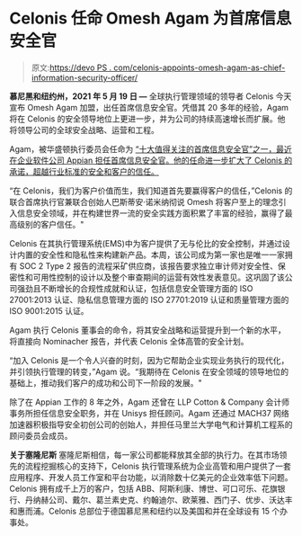 # Celonis 任命 Omesh Agam 为首席信息安全官

> 原文:[https://devo PS . com/celonis-appoints-omesh-agam-as-chief-information-security-officer/](https://devops.com/celonis-appoints-omesh-agam-as-chief-information-security-officer/)

**慕尼黑和纽约州，2021 年 5 月 19 日 —** 全球执行管理领域的领导者 Celonis 今天宣布 Omesh Agam 加盟，出任首席信息安全官。凭借其 20 多年的经验，Agam 将在 Celonis 的安全领导地位上更进一步，并为公司的持续高速增长而扩展。他将领导公司的全球安全战略、运营和工程。

Agam，被华盛顿执行委员会任命为 [“十大值得关注的首席信息安全官”之一，最近在企业软件公司 Appian 担任首席信息安全官。他的任命进一步扩大了 Celonis 的承诺，超越行业标准的安全和客户的信任。](https://c212.net/c/link/?t=0&l=en&o=3167831-1&h=2501406473&u=https%3A%2F%2Fwashingtonexec.com%2F2021%2F03%2Ftop-10-cisos-to-watch-in-2021-appians-omesh-agam%2F%23.YKQhIKgzY2x&a=%22Top+10+CISOs+to+Watch%22+by+WashingtonExec)

“在 Celonis，我们为客户价值而生，我们知道首先要赢得客户的信任，”Celonis 的联合首席执行官兼联合创始人巴斯蒂安·诺米纳彻说 Omesh 将客户至上的理念引入信息安全领域，并在构建世界一流的安全实践方面积累了丰富的经验，赢得了最高级别的客户信任。"

Celonis 在其执行管理系统(EMS)中为客户提供了无与伦比的安全控制，并通过设计内置的安全性和隐私性来构建新产品。本周，该公司成为第一家也是唯一一家拥有 SOC 2 Type 2 报告的流程采矿供应商，该报告要求独立审计师对安全性、保密性和可用性控制的设计以及整个审查期间的运营有效性发表意见。这巩固了该公司强劲且不断增长的合规性成就和认证，包括信息安全管理方面的 ISO 27001:2013 认证、隐私信息管理方面的 ISO 27701:2019 认证和质量管理方面的 ISO 9001:2015 认证。

Agam 执行 Celonis 董事会的命令，将其安全战略和运营提升到一个新的水平，将直接向 Nominacher 报告，并代表 Celonis 全体高管的安全计划。

“加入 Celonis 是一个令人兴奋的时刻，因为它帮助企业实现业务执行的现代化，并引领执行管理的转变，”Agam 说。“我期待在 Celonis 在安全领域的领导地位的基础上，推动我们客户的成功和公司下一阶段的发展。"

除了在 Appian 工作的 8 年之外，Agam 还曾在 LLP Cotton & Company 会计师事务所担任信息安全职务，并在 Unisys 担任顾问。Agam 还通过 MACH37 网络加速器积极指导安全初创公司的创始人，并担任马里兰大学电气和计算机工程系的顾问委员会成员。

**关于塞隆尼斯** 塞隆尼斯相信，每一家公司都能释放其全部的执行力。在其市场领先的流程挖掘核心的支持下，Celonis 执行管理系统为企业高管和用户提供了一套应用程序、开发人员工作室和平台功能，以消除数十亿美元的企业效率低下问题。Celonis 拥有成千上万的客户，包括 ABB、阿斯利康、博世、可口可乐、花旗银行、丹纳赫公司、戴尔、葛兰素史克、约翰迪尔、欧莱雅、西门子、优步、沃达丰和惠而浦。Celonis 总部位于德国慕尼黑和纽约以及美国和并在全球设有 15 个办事处。